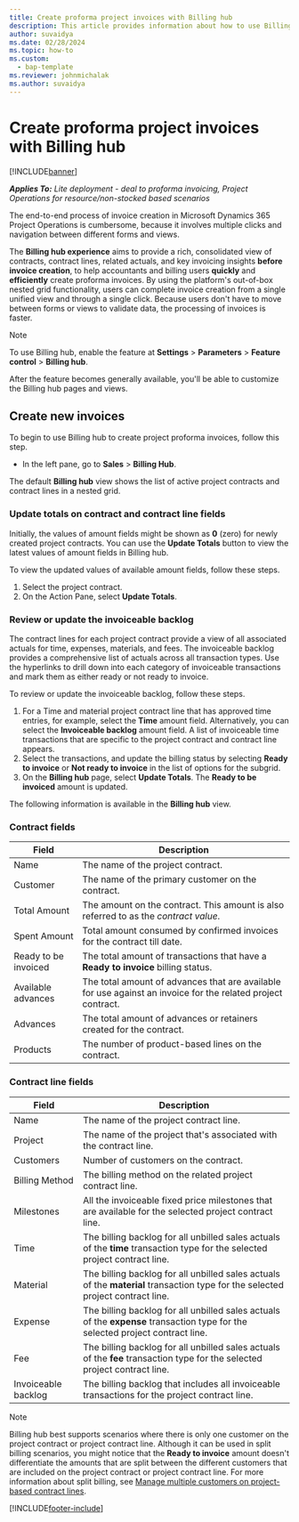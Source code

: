 ```yaml
---
title: Create proforma project invoices with Billing hub
description: This article provides information about how to use Billing hub to create proforma project-based invoices.
author: suvaidya
ms.date: 02/28/2024
ms.topic: how-to
ms.custom: 
  - bap-template
ms.reviewer: johnmichalak
ms.author: suvaidya
---
```


# Create proforma project invoices with Billing hub

[!INCLUDE[banner](../includes/banner.md)]

_**Applies To:** Lite deployment - deal to proforma invoicing, Project Operations for resource/non-stocked based scenarios_

The end-to-end process of invoice creation in Microsoft Dynamics 365 Project Operations is cumbersome, because it involves multiple clicks and navigation between different forms and views.

The **Billing hub experience** aims to provide a rich, consolidated view of contracts, contract lines, related actuals, and key invoicing insights **before invoice creation**, to help accountants and billing users **quickly** and **efficiently** create proforma invoices. By using the platform's out-of-box nested grid functionality, users can complete invoice creation from a single unified view and through a single click. Because users don't have to move between forms or views to validate data, the processing of invoices is faster.

> [!NOTE]
> To use Billing hub, enable the feature at **Settings** \> **Parameters** \> **Feature control** \> **Billing hub**.
>
> After the feature becomes generally available, you'll be able to customize the Billing hub pages and views.

## Create new invoices

To begin to use Billing hub to create project proforma invoices, follow this step.

- In the left pane, go to **Sales** \> **Billing Hub**.

The default **Billing hub** view shows the list of active project contracts and contract lines in a nested grid.

### Update totals on contract and contract line fields

Initially, the values of amount fields might be shown as **0** (zero) for newly created project contracts. You can use the **Update Totals** button to view the latest values of amount fields in Billing hub.

To view the updated values of available amount fields, follow these steps.

1. Select the project contract.
1. On the Action Pane, select **Update Totals**.

### Review or update the invoiceable backlog

The contract lines for each project contract provide a view of all associated actuals for time, expenses, materials, and fees. The invoiceable backlog provides a comprehensive list of actuals across all transaction types. Use the hyperlinks to drill down into each category of invoiceable transactions and mark them as either ready or not ready to invoice.

To review or update the invoiceable backlog, follow these steps.

1. For a Time and material project contract line that has approved time entries, for example, select the **Time** amount field. Alternatively, you can select the **Invoiceable backlog** amount field. A list of invoiceable time transactions that are specific to the project contract and contract line appears.
1. Select the transactions, and update the billing status by selecting **Ready to invoice** or **Not ready to invoice** in the list of options for the subgrid.
1. On the **Billing hub** page, select **Update Totals**. The **Ready to be invoiced** amount is updated.

The following information is available in the **Billing hub** view.

### Contract fields

| Field | Description |
|---|---| 
| Name | The name of the project contract. |
| Customer | The name of the primary customer on the contract. |
| Total Amount | The amount on the contract. This amount is also referred to as the *contract value*. |
| Spent Amount | Total amount consumed by confirmed invoices for the contract till date. |
| Ready to be invoiced | The total amount of transactions that have a **Ready to invoice** billing status. |
| Available advances | The total amount of advances that are available for use against an invoice for the related project contract. |
| Advances| The total amount of advances or retainers created for the contract. |
| Products | The number of product-based lines on the contract. |

### Contract line fields

| Field | Description |
|---|---| 
| Name | The name of the project contract line. |
| Project | The name of the project that's associated with the contract line. |
| Customers| Number of customers on the contract. |
| Billing Method | The billing method on the related project contract line. |
| Milestones | All the invoiceable fixed price milestones that are available for the selected project contract line. |
| Time | The billing backlog for all unbilled sales actuals of the **time** transaction type for the selected project contract line. |
| Material | The billing backlog for all unbilled sales actuals of the **material** transaction type for the selected project contract line. |
| Expense | The billing backlog for all unbilled sales actuals of the **expense** transaction type for the selected project contract line. |
| Fee | The billing backlog for all unbilled sales actuals of the **fee** transaction type for the selected project contract line. |
| Invoiceable backlog | The billing backlog that includes all invoiceable transactions for the project contract line. |

> [!NOTE]
> Billing hub best supports scenarios where there is only one customer on the project contract or project contract line. Although it can be used in split billing scenarios, you might notice that the **Ready to invoice** amount doesn't differentiate the amounts that are split between the different customers that are included on the project contract or project contract line. For more information about split billing, see [Manage multiple customers on project-based contract lines](../sales/manage-multiple-customers-contract-line.md).

[!INCLUDE[footer-include](../includes/footer-banner.md)]
